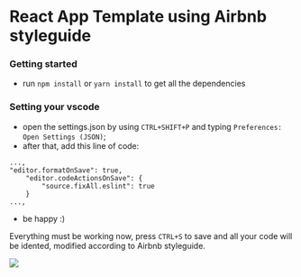 # React App Template using Airbnb styleguide

### Getting started

- run `npm install` or `yarn install` to get all the dependencies

### Setting your vscode

- open the settings.json by using `CTRL+SHIFT+P` and typing `Preferences: Open Settings (JSON)`;
- after that, add this line of code:

```
...,
"editor.formatOnSave": true,
    "editor.codeActionsOnSave": {
        "source.fixAll.eslint": true
    }
...,
```

- be happy :)

Everything must be working now, press `CTRL+S` to save and all your code will be idented, modified according to Airbnb styleguide.

![](https://media.giphy.com/media/LmNwrBhejkK9EFP504/giphy.gif)
